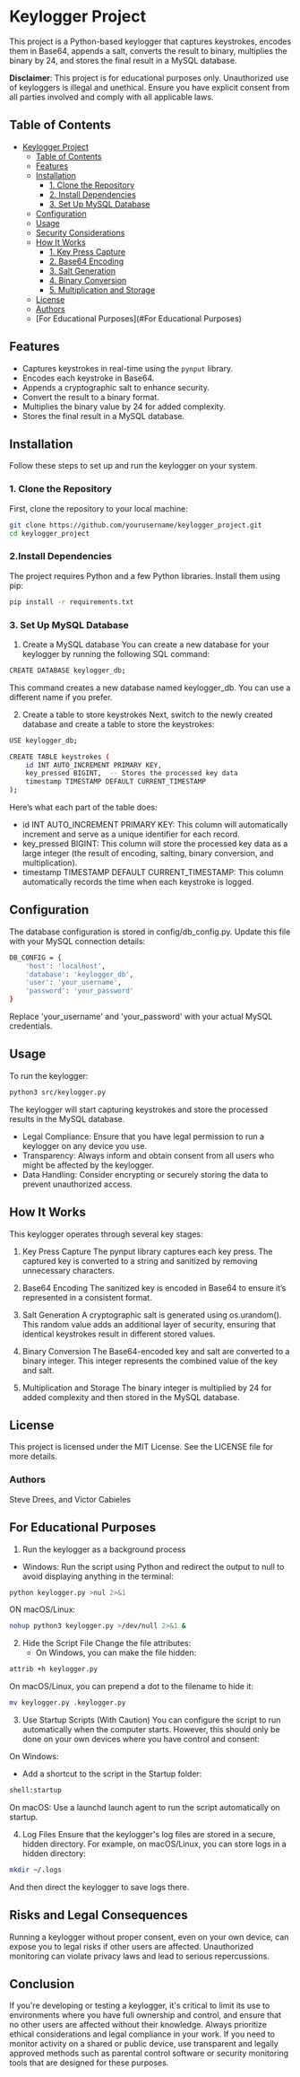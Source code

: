 # Keylogger Project

This project is a Python-based keylogger that captures keystrokes, encodes them in Base64, appends a salt, converts the result to binary, multiplies the binary by 24, and stores the final result in a MySQL database.

**Disclaimer**: This project is for educational purposes only. Unauthorized use of keyloggers is illegal and unethical. Ensure you have explicit consent from all parties involved and comply with all applicable laws.

## Table of Contents

- [Keylogger Project](#keylogger-project)
  - [Table of Contents](#table-of-contents)
  - [Features](#features)
  - [Installation](#installation)
    - [1. Clone the Repository](#1-clone-the-repository)
    - [2. Install Dependencies](#2-install-dependencies)
    - [3. Set Up MySQL Database](#3-set-up-mysql-database)
  - [Configuration](#configuration)
  - [Usage](#usage)
  - [Security Considerations](#security-considerations)
  - [How It Works](#how-it-works)
    - [1. Key Press Capture](#1-key-press-capture)
    - [2. Base64 Encoding](#2-base64-encoding)
    - [3. Salt Generation](#3-salt-generation)
    - [4. Binary Conversion](#4-binary-conversion)
    - [5. Multiplication and Storage](#5-multiplication-and-storage)
  - [License](#license)
  - [Authors](#Authors)
  - [For Educational Purposes](#For Educational Purposes)

## Features

- Captures keystrokes in real-time using the `pynput` library.
- Encodes each keystroke in Base64.
- Appends a cryptographic salt to enhance security.
- Convert the result to a binary format.
- Multiplies the binary value by 24 for added complexity.
- Stores the final result in a MySQL database.

## Installation

Follow these steps to set up and run the keylogger on your system.

### 1. Clone the Repository

First, clone the repository to your local machine:

```bash
git clone https://github.com/yourusername/keylogger_project.git
cd keylogger_project
```

### 2.Install Dependencies

The project requires Python and a few Python libraries. Install them using pip:

```bash
pip install -r requirements.txt
```

### 3. Set Up MySQL Database
1. Create a MySQL database
You can create a new database for your keylogger by running the following SQL command:

```bash
CREATE DATABASE keylogger_db;
```

This command creates a new database named keylogger_db. You can use a different name if you prefer.

2. Create a table to store keystrokes
Next, switch to the newly created database and create a table to store the keystrokes:

```bash
USE keylogger_db;

CREATE TABLE keystrokes (
    id INT AUTO_INCREMENT PRIMARY KEY,
    key_pressed BIGINT,  -- Stores the processed key data
    timestamp TIMESTAMP DEFAULT CURRENT_TIMESTAMP
);
```

Here’s what each part of the table does:

 - id INT AUTO_INCREMENT PRIMARY KEY: This column will automatically increment and serve as a unique identifier for each record.
 - key_pressed BIGINT: This column will store the processed key data as a large integer (the result of encoding, salting, binary conversion, and multiplication).
 - timestamp TIMESTAMP DEFAULT CURRENT_TIMESTAMP: This column automatically records the time when each keystroke is logged.

## Configuration
The database configuration is stored in config/db_config.py. Update this file with your MySQL connection details:

```bash
DB_CONFIG = {
    'host': 'localhost',
    'database': 'keylogger_db',
    'user': 'your_username',
    'password': 'your_password'
}
```

Replace 'your_username' and 'your_password' with your actual MySQL credentials.

## Usage
To run the keylogger:

```bash
python3 src/keylogger.py
```

The keylogger will start capturing keystrokes and store the processed results in the MySQL database.

 - Legal Compliance: Ensure that you have legal permission to run a keylogger on any device you use.
 - Transparency: Always inform and obtain consent from all users who might be affected by the keylogger.
 - Data Handling: Consider encrypting or securely storing the data to prevent unauthorized access.

## How It Works
This keylogger operates through several key stages:

1. Key Press Capture
The pynput library captures each key press. The captured key is converted to a string and sanitized by removing unnecessary characters.

2. Base64 Encoding
The sanitized key is encoded in Base64 to ensure it’s represented in a consistent format.

3. Salt Generation
A cryptographic salt is generated using os.urandom(). This random value adds an additional layer of security, ensuring that identical keystrokes result in different stored values.

4. Binary Conversion
The Base64-encoded key and salt are converted to a binary integer. This integer represents the combined value of the key and salt.

5. Multiplication and Storage
The binary integer is multiplied by 24 for added complexity and then stored in the MySQL database.

## License
This project is licensed under the MIT License. See the LICENSE file for more details.

### Authors
Steve Drees, and Victor Cabieles

## For Educational Purposes
 1. Run the keylogger as a background process
 - Windows:
Run the script using Python and redirect the output to null to avoid displaying anything in the terminal:

 ```bash
python keylogger.py >nul 2>&1
 ```

ON macOS/Linux:

```bash
nohup python3 keylogger.py >/dev/null 2>&1 &
```

2. Hide the Script File
Change the file attributes:
   - On Windows, you can make the file hidden:

```bash
attrib +h keylogger.py
```

On macOS/Linux, you can prepend a dot to the filename to hide it:

```bash
mv keylogger.py .keylogger.py
```

3. Use Startup Scripts (With Caution)
You can configure the script to run automatically when the computer starts.
   However, this should only be done on your own devices where you have control and consent:

On Windows:
 - Add a shortcut to the script in the Startup folder:
```bash
shell:startup
```

On macOS: Use a launchd launch agent to run the script automatically on startup.

4. Log Files
Ensure that the keylogger's log files are stored in a secure, hidden directory.
   For example, on macOS/Linux, you can store logs in a hidden directory:

```bash
mkdir ~/.logs
```

And then direct the keylogger to save logs there.

## Risks and Legal Consequences
Running a keylogger without proper consent, even on your own device,
can expose you to legal risks if other users are affected.
Unauthorized monitoring can violate privacy laws and lead to serious repercussions.

## Conclusion
If you're developing or testing a keylogger,
it's critical to limit its use to environments where you have full ownership and control,
and ensure that no other users are affected without their knowledge.
Always prioritize ethical considerations and legal compliance in your work.
If you need to monitor activity on a shared or public device,
use transparent and legally approved methods such as parental control software or security monitoring tools
that are designed for these purposes.
